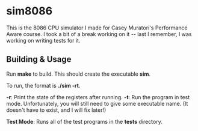 # sim8086

This is the 8086 CPU simulator I made for Casey Muratori's Performance Aware
course. I took a bit of a break working on it -- last I remember, I was working
on writing tests for it.

## Building & Usage

Run **make** to build. This should create the executable **sim**.

To run, the format is **./sim <executable> -rt**.

**-r**: Print the state of the registers after running.
**-t**: Run the program in test mode. Unfortunately, you will still need to give
some executable name. (It doesn't have to exist, and I will fix later!)

**Test Mode**: Runs all of the test programs in the **tests** directory.
